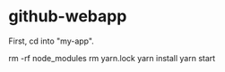 # github-webapp

First, cd into "my-app".

rm -rf node_modules
rm yarn.lock
yarn install
yarn start
